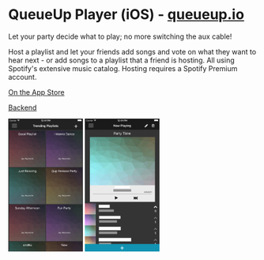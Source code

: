 # QueueUp Player (iOS) - [queueup.io](http://queueup.io)

Let your party decide what to play; no more switching the aux cable!

Host a playlist and let your friends add songs and vote on what they want to hear next - or add songs to a playlist that a friend is hosting. All using Spotify's extensive music catalog. Hosting requires a Spotify Premium account.

[On the App Store](https://itunes.apple.com/us/app/queueup-player/id1028056241?mt=8)

[Backend](https://github.com/louiswilliams/queueup-spotify)

<img src="https://raw.githubusercontent.com/reynoldsjay/queueup-player-ios/master/QueueUp/Images/screenshots/Simulator%20Screen%20Shot%20Oct%2024%2C%202015%2C%2012.41.16%20PM.png" width="30%">         <img src="https://raw.githubusercontent.com/reynoldsjay/queueup-player-ios/master/QueueUp/Images/screenshots/Simulator%20Screen%20Shot%20Oct%2024%2C%202015%2C%2012.54.06%20PM.png" width="30%">


